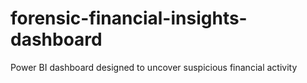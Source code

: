 # forensic-financial-insights-dashboard
Power BI dashboard designed to uncover suspicious financial activity 
